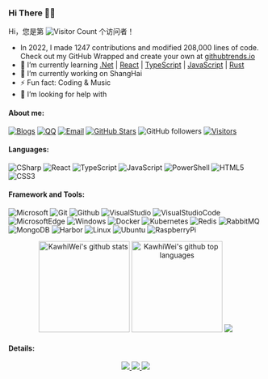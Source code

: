 ### Hi There 👋😋
Hi，您是第 ![Visitor Count](https://profile-counter.glitch.me/KawhiWei/count.svg) 个访问者！

- In 2022, I made 1247 contributions and modified 208,000 lines of code. Check out my GitHub Wrapped and create your own at [githubtrends.io](https://www.githubtrends.io)
- 🍃 I’m currently learning [.Net](https://dotnet.microsoft.com/zh-cn/) | [React](https://react.docschina.org/) | [TypeScript](https://www.typescriptlang.org) | [JavaScript](https://developer.mozilla.org/zh-CN/docs/learn/JavaScript) | [Rust](https://course.rs/about-book.html)
- 🔭 I’m currently working on ShangHai
- ⚡ Fun fact: Coding & Music
- 🤔 I’m looking for help with

#### About me:

[![Blogs](https://img.shields.io/badge/CNBlogs-3693F3?logo=GoogleHome&logoColor=white&style=flat-square)](https://www.cnblogs.com/kawhi187/)
[![QQ](https://img.shields.io/badge/QQ-9599ed?logo=TencentQQ&logoColor=white&style=flat-square)](https://qm.qq.com/cgi-bin/qm/qr?k=7nxtieNadHOuoeH9rqcWD4uTSGQ70J8W&noverify=0&personal_qrcode_source=3)
[![Email](https://img.shields.io/badge/Mail-d02109?logo=gmail&logoColor=white&style=flat-square)](mailto:kawhi18790997531@163.com)
[![GitHub Stars](https://img.shields.io/github/stars/KawhiWei?color=2da44e&label=GitHub%20Stars&logo=Github&style=flat-square)](https://github.com/KawhiWei)
![GitHub followers](https://img.shields.io/github/followers/KawhiWei?label=Followers&style=flat-square)
[![Visitors](https://visitor-badge.laobi.icu/badge?page_id=KawhiWei.KawhiWei&left_text=Visitors&left_color=red&right_color=green)](https://github.com/KawhiWei)

#### Languages:

![CSharp](https://img.shields.io/badge/CSharp-2e2960?logo=CSharp&logoColor=white&style=flat-square)
![React](https://img.shields.io/badge/React-51adc2?logo=React&logoColor=white&style=flat-square)
![TypeScript](https://img.shields.io/badge/TypeScript-3178c6?logo=TypeScript&logoColor=white&style=flat-square)
![JavaScript](https://img.shields.io/badge/JavaScript-F7DF1E?logo=JavaScript&logoColor=333&style=flat-square)
![PowerShell](https://img.shields.io/badge/PowerShell-cc375d?logo=Powershell&logoColor=white&style=flat-square)
![HTML5](https://img.shields.io/badge/HTML5-E34F26?logo=HTML5&logoColor=fff&style=flat-square)
![CSS3](https://img.shields.io/badge/CSS3-1572B6?logo=CSS3&logoColor=fff&style=flat-square)

#### Framework and Tools:

![Microsoft](https://img.shields.io/badge/Microsoft-999999?logo=Microsoft&logoColor=white&style=flat-square)
![Git](https://img.shields.io/badge/Git-F05032?logo=Git&logoColor=white&style=flat-square)
![Github](https://img.shields.io/badge/GitHub-161b22?logo=GitHub&logoColor=white&style=flat-square)
![VisualStudio](https://img.shields.io/badge/VisualStudio-a578dc?logo=VisualStudio&logoColor=white&style=flat-square)
![VisualStudioCode](https://img.shields.io/badge/VisualStudioCode-24bfa5?logo=VisualStudioCode&logoColor=white&style=flat-square)
![MicrosoftEdge](https://img.shields.io/badge/MicrosoftEdge-0078D7?logo=MicrosoftEdge&logoColor=white&style=flat-square)
![Windows](https://img.shields.io/badge/Windows-3776AB?logo=Windows&logoColor=white&style=flat-square)
![Docker](https://img.shields.io/badge/Docker-003f8c?logo=Docker&logoColor=white&style=flat-square)
![Kubernetes](https://img.shields.io/badge/Kubernetes-326de6?logo=Kubernetes&logoColor=white&style=flat-square)
![Redis](https://img.shields.io/badge/Redis-ce332a?logo=Redis&logoColor=white&style=flat-square)
![RabbitMQ](https://img.shields.io/badge/RabbitMQ-ff6600?logo=RabbitMQ&logoColor=white&style=flat-square)
![MongoDB](https://img.shields.io/badge/MongoDB-023430?logo=MongoDB&logoColor=white&style=flat-square)
![Harbor](https://img.shields.io/badge/Harbor-00364d?logo=Harbor&logoColor=white&style=flat-square)
![Linux](https://img.shields.io/badge/Linux-343846?logo=Linux&logoColor=white&style=flat-square)
![Ubuntu](https://img.shields.io/badge/Ubuntu-e95420?logo=Ubuntu&logoColor=white&style=flat-square)
![RaspberryPi](https://img.shields.io/badge/RaspberryPi-cd2355?logo=RaspberryPi&logoColor=white&style=flat-square)


<p align="center"> 
  <img height="180em" src="https://github-readme-stats.vercel.app/api?username=KawhiWei&show_icons=true&theme=merko&count_private=true" alt="KawhiWei's github stats" />
  <img height="180em" src="https://github-readme-stats.vercel.app/api/top-langs/?username=KawhiWei&theme=merko&layout=compact" alt="KawhiWei's github top languages" />
    <img src="https://github-profile-trophy.vercel.app/?username=KawhiWei&theme=monokai&column=8&no-frame=true&no-bg=true" />
</p>


#### Details:

<p align="center">
  <a href="https://github.com/KawhiWei">
    <img src="http://github-profile-summary-cards.vercel.app/api/cards/profile-details?username=KawhiWei&theme=transparent" />
  </a>
  <a href="https://github.com/KawhiWei">
    <img src="https://github-readme-streak-stats.herokuapp.com/?user=KawhiWei&hide_border=true&card_width=338&theme=transparent" />
  </a>
  <a href="https://github.com/KawhiWei">
    <img src="http://github-profile-summary-cards.vercel.app/api/cards/stats?username=KawhiWei&theme=transparent" />
  </a>
</p>


